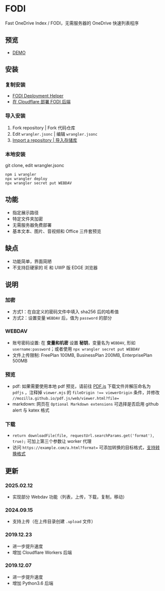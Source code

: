 # FODI

Fast OneDrive Index / FODI，无需服务器的 OneDrive 快速列表程序

## 预览

- [DEMO](https://logi.im/fodi.html)

## 安装

### 复制安装

- [FODI Deployment Helper](https://logi.im/fodi/get-code/)
- [在 Cloudflare 部署 FODI 后端](https://logi.im/back-end/fodi-on-cloudflare.html)

### 导入安装

1. Fork repository | Fork 代码仓库
2. Edit `wrangler.jsonc` | 编辑 `wrangler.jsonc`
3. [Import a repository | 导入存储库](https://dash.cloudflare.com/?to=/:account/workers-and-pages/create)

### 本地安装

git clone, edit wrangler.jsonc

```
npm i wrangler
npx wrangler deploy
npx wrangler secret put WEBDAV
```

## 功能

- 指定展示路径
- 特定文件夹加密
- 无需服务器免费部署
- 基本文本、图片、音视频和 Office 三件套预览

## 缺点

- 功能简单，界面简陋
- 不支持巨硬家的 IE 和 UWP 版 EDGE 浏览器

## 说明

### 加密

- 方式1：在自定义的密码文件中填入 sha256 后的哈希值
- 方式2：设置变量 `WEBDAV` 后，值为 `password` 的部分

### WEBDAV

- 账号密码设置: 在 **变量和机密** 设置 **秘钥**，变量名为 `WEBDAV`, 形如 `username:password`；或者使用 `npx wrangler secret put WEBDAV`
- 文件上传限制: FreePlan 100MB, BusinessPlan 200MB, EnterprisePlan 500MB

### 预览

- pdf: 如果需要使用本地 pdf 预览，请前往 [PDF.js](https://mozilla.github.io/pdf.js/) 下载文件并解压命名为 `pdfjs` ，注释掉 `viewer.mjs` 的 `fileOrigin !== viewerOrigin` 条件，并修改 `//mozilla.github.io/pdf.js/web/viewer.html?file=`
- markdown: 网页在 `Optional Markdown extensions` 可选择是否启用 github alert 与 katex 格式

### 下载

- `return downloadFile(file, requestUrl.searchParams.get('format'), true);` 可加上第三个参数让 worker 代理
- 访问 `https://example.com/a.html?format=` 可添加转换的目标格式，[支持转换格式](https://learn.microsoft.com/zh-cn/onedrive/developer/rest-api/api/driveitem_get_content_format?view=odsp-graph-online#format-options)

## 更新

### 2025.02.12

- 实现部分 Webdav 功能（列表，上传，下载，复制，移动）

### 2024.09.15

- 支持上传（在上传目录创建 `.upload` 文件）

### 2019.12.23

- 进一步提升速度
- 增加 Cloudflare Workers 后端

### 2019.12.07

- 进一步提升速度
- 增加 Python3.6 后端
